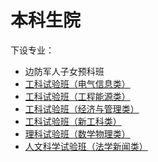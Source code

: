 # 本科生院
下设专业：  

- 边防军人子女预科班  
- [工科试验班（电气信息类）](工科试验班（电气信息类）.md)  
- [工科试验班（工程能源类）](工科试验班（工程能源类）.md)  
- [工科试验班（经济与管理类）](工科试验班（经济与管理类）.md)  
- [工科试验班（新工科类）](工科试验班（新工科类）.md)  
- [理科试验班（数学物理类）](理科试验班（数学物理类）.md)  
- [人文科学试验班（法学新闻类）](人文科学试验班（法学新闻类）.md)  